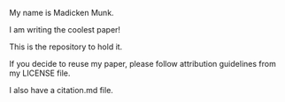 My name is Madicken Munk. 

I am writing the coolest paper!

This is the repository to hold it. 

If you decide to reuse my paper, please follow attribution guidelines from my
LICENSE file. 

I also have a citation.md file.
